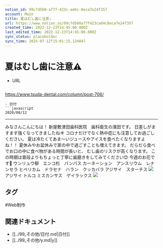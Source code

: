 ```yaml
---
notion_id: 99c7d560-a77f-423c-ad4c-8eca7e24f357
account: Main
title: 夏はむし歯に注意⚠️
url: https://www.notion.so/99c7d560a77f423cad4c8eca7e24f357
created_time: 2022-12-23T14:45:00.000Z
last_edited_time: 2022-12-23T14:45:00.000Z
sync_status: placeholder
sync_time: 2025-07-12T15:01:15.124847
---
```

# 夏はむし歯に注意⚠️

- URL
  ```javascript
https://www.tsuda-dental.com/column/post-706/
  ```
- 日付
  ```javascript
2020/08/12
  ```
---
みなさんこんにちは！
新屋敷津田歯科医院　歯科衛生の濱田です。
日差しがますます強くなってきましたね☀️
コロナだけでなく熱中症にも注意してお過ごしください。
夏は冷たくてあま〜いジュースやアイスを食べたくなりますよね！！
夏休みやお盆休みで家の中で過ごすことも増えてきます。
だらだら食べでお口の中に食べ物がある時間が長いと、
むし歯のリスクが高くなります。
この時期は普段よりもちょっと丁寧に歯磨きをしてみてください😊
今週のお花です🌷
ウンリュウ柳　エンコ杉　パンパス
カーネーション　アンスリウム　レナンセラ
ヒペリカム　ドラセナ　ハラン　クッカバラ
アジサイ　スターチス
![](https://www.tsuda-dental.com/column/_data/contribute/images/706_1_18.jpg)
アジサイ トルコ
ミスカンサス　ゲイラックス
![](https://www.tsuda-dental.com/column/_data/contribute/images/706_1_19.jpg)

## タグ

#Web制作 

## 関連ドキュメント

- [[../99_その他/日付.md|日付]]
- [[../99_その他/y.md|y]]
